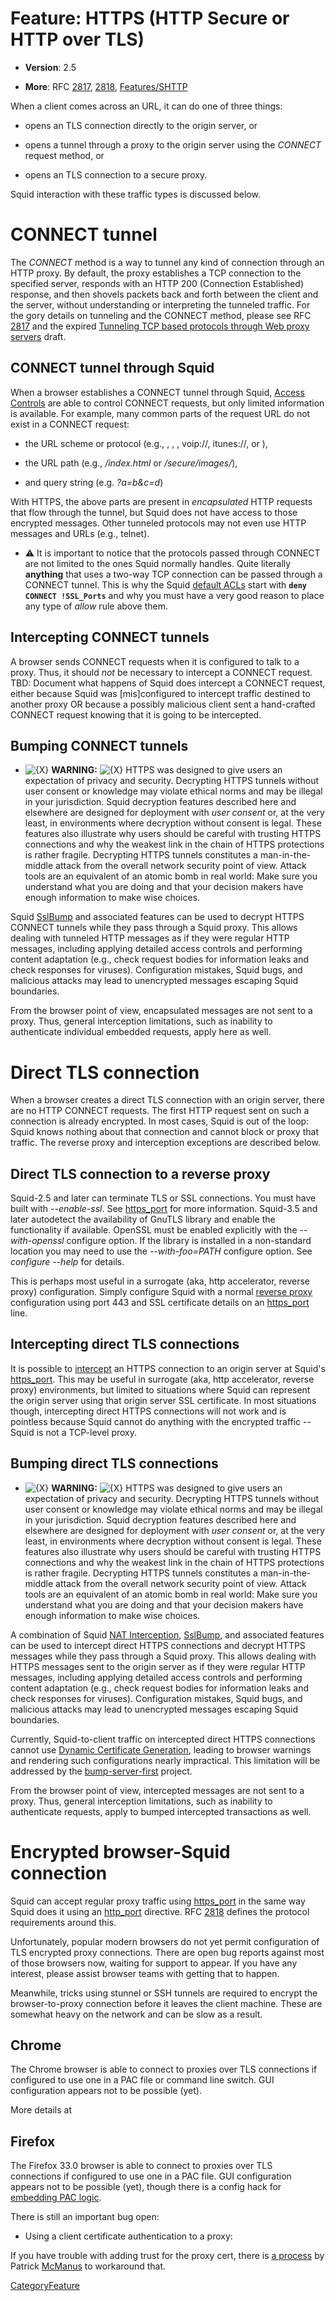 # Feature: HTTPS (HTTP Secure or HTTP over TLS)

  - **Version**: 2.5

  - **More**: RFC [2817](https://tools.ietf.org/rfc/rfc2817),
    [2818](https://tools.ietf.org/rfc/rfc2818),
    [Features/SHTTP](/Features/SHTTP)

When a client comes across an **[](https://)** URL, it can do one of
three things:

  - opens an TLS connection directly to the origin server, or

  - opens a tunnel through a proxy to the origin server using the
    *CONNECT* request method, or

  - opens an TLS connection to a secure proxy.

Squid interaction with these traffic types is discussed below.

# CONNECT tunnel

The *CONNECT* method is a way to tunnel any kind of connection through
an HTTP proxy. By default, the proxy establishes a TCP connection to the
specified server, responds with an HTTP 200 (Connection Established)
response, and then shovels packets back and forth between the client and
the server, without understanding or interpreting the tunneled traffic.
For the gory details on tunneling and the CONNECT method, please see RFC
[2817](https://tools.ietf.org/rfc/rfc2817) and the expired [Tunneling
TCP based protocols through Web proxy
servers](http://www.web-cache.com/Writings/Internet-Drafts/draft-luotonen-web-proxy-tunneling-01.txt)
draft.

## CONNECT tunnel through Squid

When a browser establishes a CONNECT tunnel through Squid, [Access
Controls](/SquidFaq/SquidAcl)
are able to control CONNECT requests, but only limited information is
available. For example, many common parts of the request URL do not
exist in a CONNECT request:

  - the URL scheme or protocol (e.g., [](http://), [](https://),
    [](ftp://), voip://, itunes://, or [](telnet://)),

  - the URL path (e.g., */index.html* or */secure/images/*),

  - and query string (e.g. *?a=b\&c=d*)

With HTTPS, the above parts are present in *encapsulated* HTTP requests
that flow through the tunnel, but Squid does not have access to those
encrypted messages. Other tunneled protocols may not even use HTTP
messages and URLs (e.g., telnet).

  - ⚠️
    It is important to notice that the protocols passed through CONNECT
    are not limited to the ones Squid normally handles. Quite literally
    **anything** that uses a two-way TCP connection can be passed
    through a CONNECT tunnel. This is why the Squid [default
    ACLs](/SquidFaq/SecurityPitfalls#The_Safe_Ports_and_SSL_Ports_ACL)
    start with **`deny CONNECT !SSL_Ports`** and why you must have a
    very good reason to place any type of *allow* rule above them.

## Intercepting CONNECT tunnels

A browser sends CONNECT requests when it is configured to talk to a
proxy. Thus, it should *not* be necessary to intercept a CONNECT
request. TBD: Document what happens of Squid does intercept a CONNECT
request, either because Squid was \[mis\]configured to intercept traffic
destined to another proxy OR because a possibly malicious client sent a
hand-crafted CONNECT request knowing that it is going to be intercepted.

## Bumping CONNECT tunnels

  - ![{X}](https://wiki.squid-cache.org/wiki/squidtheme/img/icon-error.png)
    **WARNING:**
    ![{X}](https://wiki.squid-cache.org/wiki/squidtheme/img/icon-error.png)
    HTTPS was designed to give users an expectation of privacy and
    security. Decrypting HTTPS tunnels without user consent or knowledge
    may violate ethical norms and may be illegal in your jurisdiction.
    Squid decryption features described here and elsewhere are designed
    for deployment with *user consent* or, at the very least, in
    environments where decryption without consent is legal. These
    features also illustrate why users should be careful with trusting
    HTTPS connections and why the weakest link in the chain of HTTPS
    protections is rather fragile. Decrypting HTTPS tunnels constitutes
    a man-in-the-middle attack from the overall network security point
    of view. Attack tools are an equivalent of an atomic bomb in real
    world: Make sure you understand what you are doing and that your
    decision makers have enough information to make wise choices.

Squid
[SslBump](/Features/SslBump)
and associated features can be used to decrypt HTTPS CONNECT tunnels
while they pass through a Squid proxy. This allows dealing with tunneled
HTTP messages as if they were regular HTTP messages, including applying
detailed access controls and performing content adaptation (e.g., check
request bodies for information leaks and check responses for viruses).
Configuration mistakes, Squid bugs, and malicious attacks may lead to
unencrypted messages escaping Squid boundaries.

From the browser point of view, encapsulated messages are not sent to a
proxy. Thus, general interception limitations, such as inability to
authenticate individual embedded requests, apply here as well.

# Direct TLS connection

When a browser creates a direct TLS connection with an origin server,
there are no HTTP CONNECT requests. The first HTTP request sent on such
a connection is already encrypted. In most cases, Squid is out of the
loop: Squid knows nothing about that connection and cannot block or
proxy that traffic. The reverse proxy and interception exceptions are
described below.

## Direct TLS connection to a reverse proxy

Squid-2.5 and later can terminate TLS or SSL connections. You must have
built with *--enable-ssl*. See
[https\_port](http://www.squid-cache.org/Doc/config/https_port) for
more information. Squid-3.5 and later autodetect the availability of
GnuTLS library and enable the functionality if available. OpenSSL must
be enabled explicitly with the *--with-openssl* configure option. If the
library is installed in a non-standard location you may need to use the
*--with-foo=PATH* configure option. See *configure --help* for details.

This is perhaps most useful in a surrogate (aka, http accelerator,
reverse proxy) configuration. Simply configure Squid with a normal
[reverse
proxy](/ConfigExamples#Reverse_Proxy_.28Acceleration.29)
configuration using port 443 and SSL certificate details on an
[https\_port](http://www.squid-cache.org/Doc/config/https_port) line.

## Intercepting direct TLS connections

It is possible to
[intercept](/SquidFaq/InterceptionProxy)
an HTTPS connection to an origin server at Squid's
[https\_port](http://www.squid-cache.org/Doc/config/https_port). This
may be useful in surrogate (aka, http accelerator, reverse proxy)
environments, but limited to situations where Squid can represent the
origin server using that origin server SSL certificate. In most
situations though, intercepting direct HTTPS connections will not work
and is pointless because Squid cannot do anything with the encrypted
traffic -- Squid is not a TCP-level proxy.

## Bumping direct TLS connections

  - ![{X}](https://wiki.squid-cache.org/wiki/squidtheme/img/icon-error.png)
    **WARNING:**
    ![{X}](https://wiki.squid-cache.org/wiki/squidtheme/img/icon-error.png)
    HTTPS was designed to give users an expectation of privacy and
    security. Decrypting HTTPS tunnels without user consent or knowledge
    may violate ethical norms and may be illegal in your jurisdiction.
    Squid decryption features described here and elsewhere are designed
    for deployment with *user consent* or, at the very least, in
    environments where decryption without consent is legal. These
    features also illustrate why users should be careful with trusting
    HTTPS connections and why the weakest link in the chain of HTTPS
    protections is rather fragile. Decrypting HTTPS tunnels constitutes
    a man-in-the-middle attack from the overall network security point
    of view. Attack tools are an equivalent of an atomic bomb in real
    world: Make sure you understand what you are doing and that your
    decision makers have enough information to make wise choices.

A combination of Squid [NAT
Interception](/SquidFaq/InterceptionProxy),
[SslBump](/Features/SslBump),
and associated features can be used to intercept direct HTTPS
connections and decrypt HTTPS messages while they pass through a Squid
proxy. This allows dealing with HTTPS messages sent to the origin server
as if they were regular HTTP messages, including applying detailed
access controls and performing content adaptation (e.g., check request
bodies for information leaks and check responses for viruses).
Configuration mistakes, Squid bugs, and malicious attacks may lead to
unencrypted messages escaping Squid boundaries.

Currently, Squid-to-client traffic on intercepted direct HTTPS
connections cannot use [Dynamic Certificate
Generation](/Features/DynamicSslCert),
leading to browser warnings and rendering such configurations nearly
impractical. This limitation will be addressed by the
[bump-server-first](/Features/BumpSslServerFirst)
project.

From the browser point of view, intercepted messages are not sent to a
proxy. Thus, general interception limitations, such as inability to
authenticate requests, apply to bumped intercepted transactions as well.

# Encrypted browser-Squid connection

Squid can accept regular proxy traffic using
[https\_port](http://www.squid-cache.org/Doc/config/https_port) in the
same way Squid does it using an
[http\_port](http://www.squid-cache.org/Doc/config/http_port)
directive. RFC [2818](https://tools.ietf.org/rfc/rfc2818) defines the
protocol requirements around this.

Unfortunately, popular modern browsers do not yet permit configuration
of TLS encrypted proxy connections. There are open bug reports against
most of those browsers now, waiting for support to appear. If you have
any interest, please assist browser teams with getting that to happen.

Meanwhile, tricks using stunnel or SSH tunnels are required to encrypt
the browser-to-proxy connection before it leaves the client machine.
These are somewhat heavy on the network and can be slow as a result.

## Chrome

The Chrome browser is able to connect to proxies over TLS connections if
configured to use one in a PAC file or command line switch. GUI
configuration appears not to be possible (yet).

More details at
[](http://dev.chromium.org/developers/design-documents/secure-web-proxy)

## Firefox

The Firefox 33.0 browser is able to connect to proxies over TLS
connections if configured to use one in a PAC file. GUI configuration
appears not to be possible (yet), though there is a config hack for
[embedding PAC
logic](https://bugzilla.mozilla.org/show_bug.cgi?id=378637#c68).

There is still an important bug open:

  - Using a client certificate authentication to a proxy:
    [](https://bugzilla.mozilla.org/show_bug.cgi?id=209312)

If you have trouble with adding trust for the proxy cert, there is [a
process](https://bugzilla.mozilla.org/show_bug.cgi?id=378637#c65) by
Patrick
[McManus](/McManus)
to workaround that.

[CategoryFeature](/CategoryFeature)

